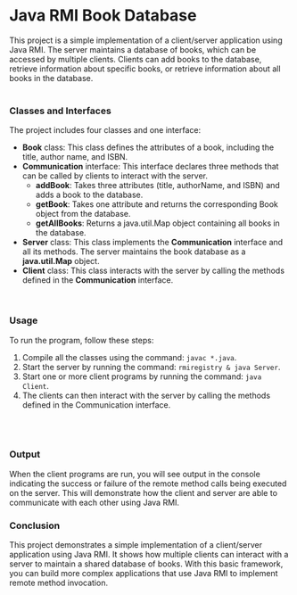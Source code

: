 # Java RMI Book Database

This project is a simple implementation of a client/server application using Java RMI. The server maintains a database of books, which can be accessed by multiple clients. Clients can add books to the database, retrieve information about specific books, or retrieve information about all books in the database.<br><br>



<h3>Classes and Interfaces</h3>
The project includes four classes and one interface:<br>
<ul>
          <li>
          <b>Book</b> class: This class defines the attributes of a book, including the title, author  name, and ISBN.
          </li>
          <li>
          <b>Communication</b> interface: This interface declares three methods that can be called by clients to interact with the server.<br>
          <ul><li><b>addBook</b>: Takes three attributes (title, authorName, and ISBN) and adds a book to the database.</li>
          <li><b>getBook</b>: Takes one attribute and returns the corresponding Book object from the database.</li>
          <li><b>getAllBooks</b>: Returns a java.util.Map<String, Book> object containing all books in the database.</li></ul>
          <li><b>Server</b> class: This class implements the <b>Communication</b> interface and all its methods. The server maintains the book database as a <b>java.util.Map<String, Book></b> object.</li>
          <li><b>Client</b> class: This class interacts with the server by calling the methods defined in the <b>Communication</b> interface.</li>
          </li>
         
</ul>     <br> 

<h3>Usage</h3>
<p>
To run the program, follow these steps:<br>
<ol>
<li>Compile all the classes using the command: <code>javac *.java</code>.</li>
<li>Start the server by running the command: <code>rmiregistry &amp; java Server</code>.</li>
<li>Start one or more client programs by running the command: <code>java Client</code>.</li>
<li>The clients can then interact with the server by calling the methods defined in the Communication interface.</li>
</ol>
</p>
<br><br>
<h3>Output</h3>
<p>When the client programs are run, you will see output in the console indicating the success or failure of the remote method calls being executed on the server. This will demonstrate how the client and server are able to communicate with each other using Java RMI.</p>

<h3>Conclusion</h3>
<p>This project demonstrates a simple implementation of a client/server application using Java RMI. It shows how multiple clients can interact with a server to maintain a shared database of books. With this basic framework, you can build more complex applications that use Java RMI to implement remote method invocation.</p>

